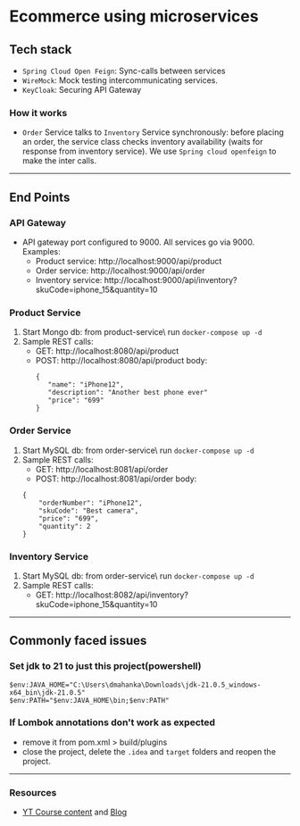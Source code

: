# Ecommerce using microservices
## Tech stack
* `Spring Cloud Open Feign`: Sync-calls between services
* `WireMock`: Mock testing intercommunicating services.
* `KeyCloak`: Securing API Gateway
### How it works
* `Order` Service talks to `Inventory` Service synchronously: before placing an order, the service class checks inventory availability (waits for response from inventory service). We use `Spring cloud openfeign` to make the inter calls.

---
## End Points
### API Gateway
* API gateway port configured to 9000. All services go via 9000. Examples: 
  * Product service: http://localhost:9000/api/product
  * Order service: http://localhost:9000/api/order
  * Inventory service: http://localhost:9000/api/inventory?skuCode=iphone_15&quantity=10
### Product Service
1. Start Mongo db: from product-service\ run
```docker-compose up -d```
2. Sample REST calls:
   * GET: http://localhost:8080/api/product 
   * POST: http://localhost:8080/api/product
     body:
     ```
     {
        "name": "iPhone12",
        "description": "Another best phone ever"
        "price": "699"
     }
     ```
     

### Order Service
1. Start MySQL db: from order-service\ run
   ```docker-compose up -d```
2. Sample REST calls:
    * GET: http://localhost:8081/api/order
    * POST: http://localhost:8081/api/order
      body: 
   ```
   {
       "orderNumber": "iPhone12",
       "skuCode": "Best camera",
       "price": "699",
       "quantity": 2
   }
   ```
### Inventory Service
1. Start MySQL db: from order-service\ run
   ```docker-compose up -d```
2. Sample REST calls:
    * GET: http://localhost:8082/api/inventory?skuCode=iphone_15&quantity=10
   

---
## Commonly faced issues
### Set jdk to 21 to just this project(powershell)
```
$env:JAVA_HOME="C:\Users\dmahanka\Downloads\jdk-21.0.5_windows-x64_bin\jdk-21.0.5"
$env:PATH="$env:JAVA_HOME\bin;$env:PATH"
```
### If Lombok annotations don't work as expected
- remove it from pom.xml > build/plugins
- close the project, delete the `.idea` and `target` folders and reopen the project.

---
### Resources
* [YT Course content](https://www.youtube.com/watch?v=yn_stY3HCr8) and  [Blog](https://programmingtechie.com/articles/spring-boot-microservices-tutorial) 
